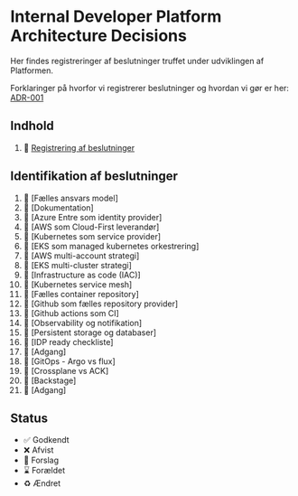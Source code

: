 # Internal Developer Platform Architecture Decisions

Her findes registreringer af beslutninger truffet under udviklingen af Platformen.

Forklaringer på hvorfor vi registrerer beslutninger og hvordan vi gør er
her: [ADR-001](000-registrering-af-beslutninger.md)

## Indhold

1. 🤔  [Registrering af beslutninger](000-registrering-af-beslutninger.md)

## Identifikation af beslutninger

1. 🤔  [Fælles ansvars model]
1. 🤔  [Dokumentation]
1. 🤔  [Azure Entre som identity provider]
1. 🤔  [AWS som Cloud-First leverandør]
1. 🤔  [Kubernetes som service provider]
1. 🤔  [EKS som managed kubernetes orkestrering]
1. 🤔  [AWS multi-account strategi]
1. 🤔  [EKS multi-cluster strategi]
1. 🤔  [Infrastructure as code (IAC)]
1. 🤔  [Kubernetes service mesh]
1. 🤔  [Fælles container repository]
1. 🤔  [Github som fælles repository provider]
1. 🤔  [Github actions som CI]
1. 🤔  [Observability og notifikation]
1. 🤔  [Persistent storage og databaser]
1. 🤔  [IDP ready checkliste]
1. 🤔  [Adgang]
1. 🤔  [GitOps - Argo vs flux]
1. 🤔  [Crossplane vs ACK]
1. 🤔  [Backstage]
1. 🤔  [Adgang]



## Status

- ✅ Godkendt
- ❌ Afvist
- 🤔 Forslag
- ⌛️ Forældet
- ♻️  Ændret
